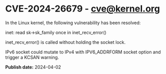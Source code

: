 # CVE-2024-26679 - cve@kernel.org

In the Linux kernel, the following vulnerability has been resolved:

inet: read sk->sk_family once in inet_recv_error()

inet_recv_error() is called without holding the socket lock.

IPv6 socket could mutate to IPv4 with IPV6_ADDRFORM
socket option and trigger a KCSAN warning.

**Publish date:** 2024-04-02
